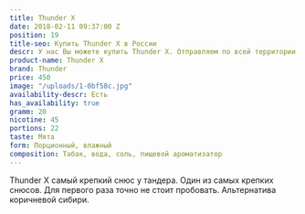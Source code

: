 ```yaml
---
title: Thunder X
date: 2018-02-11 09:37:00 Z
position: 19
title-seo: Купить Thunder X в России
descr: У нас Вы можете купить Thunder X. Отправляем по всей территории России.
product-name: Thunder X
brand: Thunder
price: 450
image: "/uploads/1-0bf58c.jpg"
availability-descr: Есть
has_availability: true
gramm: 20
nicotine: 45
portions: 22
taste: Мята
form: Порционный, влажный
composition: Табак, вода, соль, пищевой ароматизатор
---
```


Thunder X самый крепкий снюс у тандера. Один из самых крепких снюсов. Для первого раза точно не стоит пробовать. Альтернатива коричневой сибири.